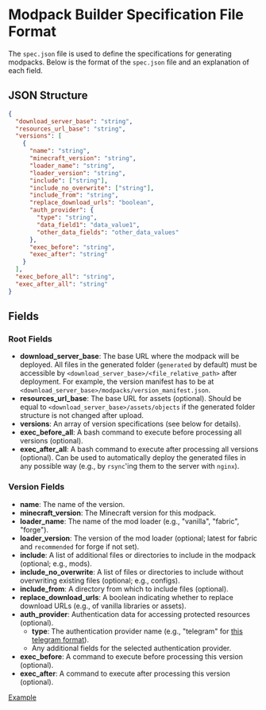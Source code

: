 # Modpack Builder Specification File Format

The `spec.json` file is used to define the specifications for generating modpacks. Below is the format of the `spec.json` file and an explanation of each field.

## JSON Structure

```json
{
  "download_server_base": "string",
  "resources_url_base": "string",
  "versions": [
    {
      "name": "string",
      "minecraft_version": "string",
      "loader_name": "string",
      "loader_version": "string",
      "include": ["string"],
      "include_no_overwrite": ["string"],
      "include_from": "string",
      "replace_download_urls": "boolean",
      "auth_provider": {
        "type": "string",
        "data_field1": "data_value1",
        "other_data_fields": "other_data_values"
      },
      "exec_before": "string",
      "exec_after": "string"
    }
  ],
  "exec_before_all": "string",
  "exec_after_all": "string"
}
```

## Fields

### Root Fields

- **download_server_base**: The base URL where the modpack will be deployed. All files in the generated folder (`generated` by default) must be accessible by `<download_server_base>/<file_relative_path>` after deployment. For example, the version manifest has to be at `<download_server_base>/modpacks/version_manifest.json`.
- **resources_url_base**: The base URL for assets (optional). Should be equal to `<download_server_base>/assets/objects` if the generated folder structure is not changed after upload.
- **versions**: An array of version specifications (see below for details).
- **exec_before_all**: A bash command to execute before processing all versions (optional).
- **exec_after_all**: A bash command to execute after processing all versions (optional). Can be used to automatically deploy the generated files in any possible way (e.g., by `rsync`'ing them to the server with `nginx`).

### Version Fields

- **name**: The name of the version.
- **minecraft_version**: The Minecraft version for this modpack.
- **loader_name**: The name of the mod loader (e.g., "vanilla", "fabric", "forge").
- **loader_version**: The version of the mod loader (optional; latest for fabric and `recommended` for forge if not set).
- **include**: A list of additional files or directories to include in the modpack (optional; e.g., mods).
- **include_no_overwrite**: A list of files or directories to include without overwriting existing files (optional; e.g., configs).
- **include_from**: A directory from which to include files (optional).
- **replace_download_urls**: A boolean indicating whether to replace download URLs (e.g., of vanilla libraries or assets).
- **auth_provider**: Authentication data for accessing protected resources (optional).
  - **type**: The authentication provider name (e.g., "telegram" for [this telegram format](https://foxlab.dev/minecraft/tgauth-backend)).
  - Any additional fields for the selected authentication provider.
- **exec_before**: A command to execute before processing this version (optional).
- **exec_after**: A command to execute after processing this version (optional).

[Example](spec.json.example)
